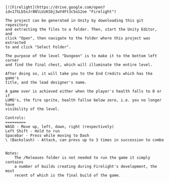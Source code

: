     
    [![Firelight](https://drive.google.com/open?id=17SLb5xJr8NlLUzKSbj3wY4Ft3c5o12oe "Firelight")
    
    The project can be generated in Unity by downloading this git repository 
    and extracting the files to a folder. Then, start the Unity Editor, and 
    click "Open", then navigate to the folder where this project was extracted 
    to and click "Select Folder".
    
    The purpose of the level "Dungeon" is to make it to the bottom left corner 
    and find the final chest, which will illuminate the entire level.
    
    After doing so, it will take you to the End Credits which has the game's 
    title, and the lead designer's name.
    
    A game over is achieved either when the player's health falls to 0 or if
    LUMO's, the fire sprite, health fallse below zero, i.e. you no longer have 
    visibility of the level.
    
    Controls:
    =========
    WASD - Move up, left, down, right (respectively)
    Left Shift - Hold to run
    Spacebar - Press while moving to Dash
    \ (Backslash) - Attack, can press up to 3 times in succession to combo
    
    
    Notes:
        The /Releases folder is not needed to run the game it simply contains 
        a number of builds creating during Firelight's development, the most
        recent of which is the final build of the game.
